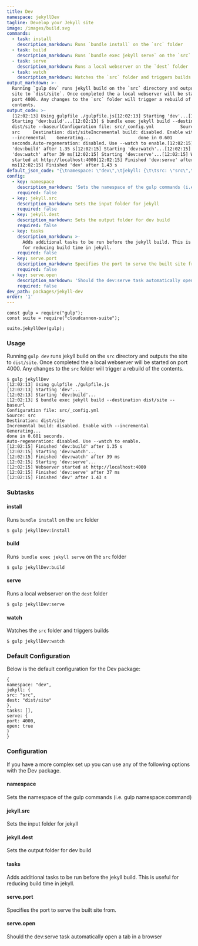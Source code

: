 ```yaml
---
title: Dev
namespace: jekyllDev
tagline: Develop your Jekyll site
image: /images/build.svg
commands:
  - task: install
    description_markdown: Runs `bundle install` on the `src` folder
  - task: build
    description_markdown: Runs `bundle exec jekyll serve` on the `src` folder
  - task: serve
    description_markdown: Runs a local webserver on the `dest` folder
  - task: watch
    description_markdown: Watches the `src` folder and triggers builds
output_markdown: >-
  Running `gulp dev` runs jekyll build on the `src` directory and outputs the
  site to `dist/site`. Once completed the a local webserver will be started on
  port 4000. Any changes to the `src` folder will trigger a rebuild of the
  contents.
output_code: >-
  [12:02:13] Using gulpfile ./gulpfile.js[12:02:13] Starting 'dev'...[12:02:13]
  Starting 'dev:build'...[12:02:13] $ bundle exec jekyll build --destination
  dist/site --baseurlConfiguration file: src/_config.yml          Source:
  src     Destination: dist/siteIncremental build: disabled. Enable with
  --incremental    Generating...                  done in 0.601
  seconds.Auto-regeneration: disabled. Use --watch to enable.[12:02:15] Finished
  'dev:build' after 1.35 s[12:02:15] Starting 'dev:watch'...[12:02:15] Finished
  'dev:watch' after 39 ms[12:02:15] Starting 'dev:serve'...[12:02:15] Webserver
  started at http://localhost:4000[12:02:15] Finished 'dev:serve' after 37
  ms[12:02:15] Finished 'dev' after 1.43 s
default_json_code: "{\tnamespace: \"dev\",\tjekyll: {\t\tsrc: \"src\",\t\tdest: \"dist/site\"\t},\ttasks: [],\tserve: {\t\tport: 4000,\t\topen: true\t}}"
config:
  - key: namespace
    description_markdown: 'Sets the namespace of the gulp commands (i.e. gulp namespace:command)'
    required: false
  - key: jekyll.src
    description_markdown: Sets the input folder for jekyll
    required: false
  - key: jekyll.dest
    description_markdown: Sets the output folder for dev build
    required: false
  - key: tasks
    description_markdown: >-
      Adds additional tasks to be run before the jekyll build. This is useful
      for reducing build time in jekyll.
    required: false
  - key: serve.port
    description_markdown: Specifies the port to serve the built site from.
    required: false
  - key: serve.open
    description_markdown: 'Should the dev:serve task automatically open a tab in a browser'
    required: false
dev_path: packages/jekyll-dev
order: '1'
---
```


```
const gulp = require("gulp");
const suite = require("cloudcannon-suite");

suite.jekyllDev(gulp);
```

### Usage

Running `gulp dev` runs jekyll build on the `src` directory and outputs the site to `dist/site`. Once completed the a local webserver will be started on port 4000. Any changes to the `src` folder will trigger a rebuild of the contents.

```
$ gulp jekyllDev
[12:02:13] Using gulpfile ./gulpfile.js
[12:02:13] Starting 'dev'...
[12:02:13] Starting 'dev:build'...
[12:02:13] $ bundle exec jekyll build --destination dist/site --baseurl
Configuration file: src/_config.yml
Source: src
Destination: dist/site
Incremental build: disabled. Enable with --incremental
Generating...
done in 0.601 seconds.
Auto-regeneration: disabled. Use --watch to enable.
[12:02:15] Finished 'dev:build' after 1.35 s
[12:02:15] Starting 'dev:watch'...
[12:02:15] Finished 'dev:watch' after 39 ms
[12:02:15] Starting 'dev:serve'...
[12:02:15] Webserver started at http://localhost:4000
[12:02:15] Finished 'dev:serve' after 37 ms
[12:02:15] Finished 'dev' after 1.43 s
```

### Subtasks

#### install

Runs `bundle install` on the `src` folder

```
$ gulp jekyllDev:install
```

#### build

Runs` bundle exec jekyll serve` on the `src` folder

```
$ gulp jekyllDev:build
```

#### serve

Runs a local webserver on the `dest` folder

```
$ gulp jekyllDev:serve
```

#### watch

Watches the `src` folder and triggers builds

```
$ gulp jekyllDev:watch
```

### Default Configuration

Below is the default configuration for the Dev package:

```
{
namespace: "dev",
jekyll: {
src: "src",
dest: "dist/site"
},
tasks: [],
serve: {
port: 4000,
open: true
}
}
```

### Configuration

If you have a more complex set up you can use any of the following options with the Dev package.

#### namespace

Sets the namespace of the gulp commands (i.e. gulp namespace:command)

#### jekyll.src

Sets the input folder for jekyll

#### jekyll.dest

Sets the output folder for dev build

#### tasks

Adds additional tasks to be run before the jekyll build. This is useful for reducing build time in jekyll.

#### serve.port

Specifies the port to serve the built site from.

#### serve.open

Should the dev:serve task automatically open a tab in a browser

&nbsp;